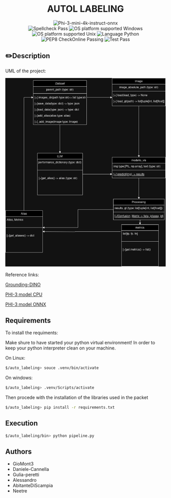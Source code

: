 <div align="center">
  <h1>AUTOL LABELING</h1>

  <img src="https://img.shields.io/badge/LLM-phi3%20mini%204k%20onnx-lightblue?style=for-the-badge&logo=phi3" alt="Phi-3-mini-4k-instruct-onnx">

  <br>

  <img src="https://img.shields.io/badge/Spellcheck-Pass-green?style=flat" alt="Spellcheck Pass">

  <img src="https://img.shields.io/badge/OS%20platform%20supported-Windows-green?style=flat" alt="OS platform supported Windows">

  <img src="https://img.shields.io/badge/OS%20platform%20supported-Unix-green?style=flat" alt="OS platform supported Unix">

  <img src="https://img.shields.io/badge/Language-Python-yellowgreen?style=flat" alt="Language Python">

  <img src="https://img.shields.io/badge/PEP8%20CheckOnline-Passing-green" alt="PEP8 CheckOnline Passing">

  <img src="https://img.shields.io/badge/Test-Pass-green" alt="Test Pass">
</div>

## :pencil2:Description

UML of the project:

![Image](data/img_readme/SchemaLogicoPipeline.drawio.jpg)

Reference links:

[Grounding-DINO]()

[PHI-3 model CPU](https://github.com/microsoft/onnxruntime-genai/blob/main/examples/python/phi-3-tutorial.md#run-on-cpu)

[PHI-3 model ONNX](https://huggingface.co/microsoft/Phi-3-mini-4k-instruct-onnx/tree/main/cpu_and_mobile)

## Requirements

To install the requiments:

Make shure to have started your python virtual environment!
In order to keep your python interpreter clean on your machine.

On Linux:

```bash
$/auto_labeling> souce .venv/bin/activate
```

On windows:

```bash
$/auto_labeling> .venv/Scripts/activate
```

Then procede with the installation of the libraries used in the packet

```bash
$/auto_labeling> pip install -r requirements.txt
```

## Execution

```bash
$/auto_labeling/bin> python pipeline.py
```

## Authors

- GioMont3
- Daniele-Cannella
- Gulia-peretti
- Alessandro
- AbitanteDiScampia
- Neetre
